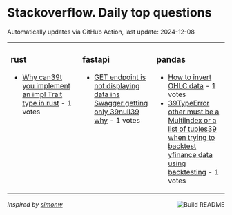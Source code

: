 # Stackoverflow. Daily top questions 

Automatically updates via GitHub Action, last update: <!-- date starts -->2024-12-08<!-- date ends -->


<table><tr><td valign="top" width="33%">

### rust
<!-- rust starts -->
* [Why can39t you implement an impl Trait type in rust](https://stackoverflow.com/questions/79260393/why-cant-you-implement-an-impl-trait-type-in-rust) - 1 votes
<!-- rust ends -->
</td><td valign="top" width="34%">


### fastapi
<!-- fastapi starts -->
* [GET endpoint is not displaying data ins Swagger getting only 39null39 why](https://stackoverflow.com/questions/79260460/get-endpoint-is-not-displaying-data-ins-swagger-getting-only-null-why) - 1 votes
<!-- fastapi ends -->
</td><td valign="top" width="34%">


### pandas
<!-- pandas starts -->
* [How to invert OHLC data](https://stackoverflow.com/questions/79262465/how-to-invert-ohlc-data) - 1 votes
* [39TypeError other must be a MultiIndex or a list of tuples39 when trying to backtest yfinance data using backtesting](https://stackoverflow.com/questions/79261896/typeerror-other-must-be-a-multiindex-or-a-list-of-tuples-when-trying-to-backt) - 1 votes
<!-- pandas ends -->
</td></tr></table>

<a href="https://github.com/hp0404/hp0404/actions"><img src="https://github.com/hp0404/hp0404/workflows/Build%20README/badge.svg" align="right" alt="Build README"></a> <p>*Inspired by  [simonw](https://github.com/simonw/simonw)*</p>
